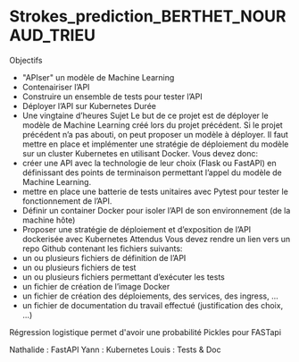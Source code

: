 # Strokes_prediction_BERTHET_NOURAUD_TRIEU

Objectifs
- "APIser" un modèle de Machine Learning
- Contenairiser l’API
- Construire un ensemble de tests pour tester l’API
- Déployer l’API sur Kubernetes
Durée
- Une vingtaine d’heures
Sujet
Le but de ce projet est de déployer le modèle de Machine Learning créé lors du projet précédent. Si le projet précédent n’a pas abouti, on peut proposer un modèle à déployer. Il faut mettre en place et implémenter une stratégie de déploiement du modèle sur un cluster Kubernetes en utilisant Docker.
Vous devez donc:
- créer une API avec la technologie de leur choix (Flask ou FastAPI) en définissant des points de terminaison permettant l’appel du modèle de Machine Learning.
- mettre en place une batterie de tests unitaires avec Pytest pour tester le fonctionnement de l’API.
- Définir un container Docker pour isoler l’API de son environnement (de la machine hôte)
- Proposer une stratégie de déploiement et d’exposition de l’API dockerisée avec Kubernetes
Attendus
Vous devez rendre un lien vers un repo Github contenant les fichiers suivants:
- un ou plusieurs fichiers de définition de l’API
- un ou plusieurs fichiers de test
- un ou plusieurs fichiers permettant d’exécuter les tests
- un fichier de création de l’image Docker
- un fichier de création des déploiements, des services, des ingress, …
- un fichier de documentation du travail effectué (justification des choix, …)

Régression logistique permet d'avoir une probabilité
Pickles pour FASTapi

Nathalide : FastAPI
Yann : Kubernetes
Louis : Tests & Doc
